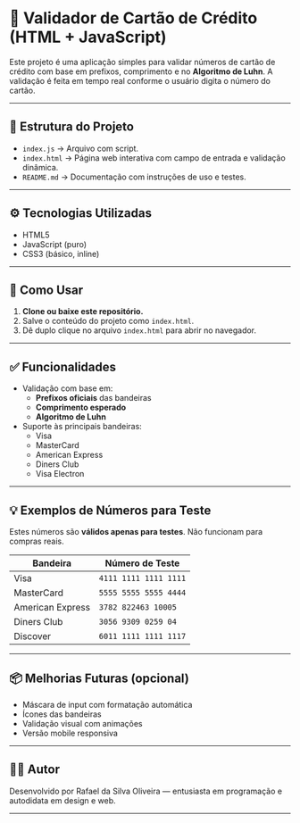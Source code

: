 # 🧾 Validador de Cartão de Crédito (HTML + JavaScript)

Este projeto é uma aplicação simples para validar números de cartão de crédito com base em prefixos, comprimento e no **Algoritmo de Luhn**. A validação é feita em tempo real conforme o usuário digita o número do cartão.

---

## 📁 Estrutura do Projeto

- `index.js` → Arquivo com script.
- `index.html` → Página web interativa com campo de entrada e validação dinâmica.
- `README.md` → Documentação com instruções de uso e testes.

---

## ⚙️ Tecnologias Utilizadas

- HTML5
- JavaScript (puro)
- CSS3 (básico, inline)

---

## 🚀 Como Usar

1. **Clone ou baixe este repositório.**
2. Salve o conteúdo do projeto como `index.html`.
3. Dê duplo clique no arquivo `index.html` para abrir no navegador.

---

## ✅ Funcionalidades

- Validação com base em:
  - **Prefixos oficiais** das bandeiras
  - **Comprimento esperado**
  - **Algoritmo de Luhn**
- Suporte às principais bandeiras:
  - Visa
  - MasterCard
  - American Express
  - Diners Club
  - Visa Electron

---

## 💡 Exemplos de Números para Teste

Estes números são **válidos apenas para testes**. Não funcionam para compras reais.

| Bandeira        | Número de Teste         |
|-----------------|--------------------------|
| Visa            | `4111 1111 1111 1111`    |
| MasterCard      | `5555 5555 5555 4444`    |
| American Express| `3782 822463 10005`      |
| Diners Club     | `3056 9309 0259 04`      |
| Discover        | `6011 1111 1111 1117`    |

---

## 📦 Melhorias Futuras (opcional)

- Máscara de input com formatação automática
- Ícones das bandeiras
- Validação visual com animações
- Versão mobile responsiva

---

## 🧑‍💻 Autor

Desenvolvido por Rafael da Silva Oliveira — entusiasta em programação e autodidata em design e web.

---
